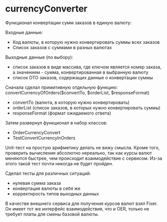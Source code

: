 # currencyConverter

Функционал конвертации сумм заказов в единую валюту:

Входные данные:
- Код валюты, в которую нужно конвертировать суммы всех заказов
- Список заказов с суммами в разных валютах

Выходные данные (по выбору):
- список заказов в виде массива, где ключом является номер заказа, а значением - сумма, конвертированная в выбранную валюту
- список DTO заказов, содержащих данные о конвертации суммы


Сначала сделал примитивную отдельную функцию:
convertCurrencyOfOrders($convertTo, $orderList, $responseFormat)
- convertTo (валюта, в которую нужно конвертировать)
- orderList (список заказов, в которых нужно конвертировать суммы)
- responseFormat (формат ожидаемого ответа)

Затем развернул функционал в набор классов:
- OrderCurrencyConvert
- TestConvertCurrencyInOrders

Unit-тест на простую арифметику делать не вижу смысла. Кроме того, проверить вычисления абсолютно нереально, так как курсы валют меняются быстрее, чем происходит взаимодействие с сервисом. Из-за этого такой тест почти никогда не будет пройден.

Сделал тесты для различных ситуаций:
- нулевая сумма заказа
- конвертация валюты в себя же
- корректнрость типов выходных данных

В качестве внешнего сервиса для получения курсов валют взял Fixer. Он имеет тот же интерфейс взаимодействия, что и OER, только не требует платы для смены базовой валюты.
